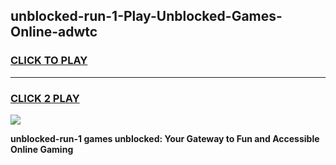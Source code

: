 
## unblocked-run-1-Play-Unblocked-Games-Online-adwtc
<h3>
<a href="https://premium76.site?title=unblocked-run-1&ref=25A">CLICK TO PLAY</a></h3>
<hr>

<h3>
<a href="https://premium76.site?title=unblocked-run-1&ref=25A">CLICK 2 PLAY</a>
  
</h3>

<a href="https://premium76.site?title=unblocked-run-1&ref=25A"><img src="https://clearcache.store/games.png"></a>


**unblocked-run-1 games unblocked: Your Gateway to Fun and Accessible Online Gaming**
